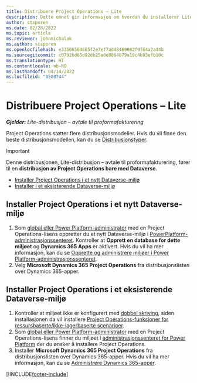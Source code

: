 ```yaml
---
title: Distribuere Project Operations – Lite
description: Dette emnet gir informasjon om hvordan du installerer Lite-distribusjon i Project Operations – avtale til proformafakturering.
author: stsporen
ms.date: 02/28/2022
ms.topic: article
ms.reviewer: johnmichalak
ms.author: stsporen
ms.openlocfilehash: e33506504665f2e7ef7ad48469082f9f64a2a44b
ms.sourcegitcommit: c0792bd65d92db25e0e8864879a19c4b93efb10c
ms.translationtype: HT
ms.contentlocale: nb-NO
ms.lasthandoff: 04/14/2022
ms.locfileid: "8580744"
---
```

# <a name="deploy-project-operations---lite"></a>Distribuere Project Operations – Lite

_**Gjelder:** Lite-distribusjon – avtale til proformafakturering_



Project Operations støtter flere distribusjonsmodeller. Hvis du vil finne den beste distribusjonsmodellen, kan du se [Distribusjonstyper](determine-deployment-type.md).


> [!IMPORTANT]
> Denne distribusjonen, Lite-distribusjon – avtale til proformafakturering, fører til en **distribusjon av Project Operations bare med Dataverse**.

- [Installer Project Operations i et nytt Dataverse-miljø](#new)
- [Installer i et eksisterende Dataverse-miljø](#existing)



## <a name="install-project-operations-to-a-new-dataverse-environment"></a><a name="new"></a>Installer Project Operations i et nytt Dataverse-miljø

1. Som [global eller Power Platform-administrator](/power-platform/admin/global-service-administrators-can-administer-without-license) med en Project Operations-lisens oppretter du et nytt Dataverse-miljø i [PowerPlatform-administrasjonssenteret](https://admin.powerplatform.com). Kontroller at **Opprett en database for dette miljøet** og **Dynamics 365 Apps** er aktivert. Hvis du vil ha mer informasjon, kan du se [Opprette og administrere miljøer i Power Platform-administrasjonssenteret](/power-platform/admin/create-environment#create-an-environment-in-the-power-platform-admin-center).
2. Velg **Microsoft Dynamics 365 Project Operations** fra distribusjonslisten over Dynamics 365-apper.


## <a name="install-project-operations-to-an-existing-dataverse-environment"></a><a name="existing"></a>Installer Project Operations i et eksisterende Dataverse-miljø
1. Kontroller at miljøet ikke er konfigurert med [dobbel skriving](/dynamics365/fin-ops-core/dev-itpro/data-entities/dual-write/dual-write-overview), siden installasjonen da vil installere [Project Operations-funksjoner for ressursbaserte/ikke-lagerbaserte scenarioer](project-operations-integrated-deployment-overview.md).
2. Som [global eller Power Platform-administrator](/power-platform/admin/global-service-administrators-can-administer-without-license) med en Project Operations-lisens finner du miljøet i [administrasjonssenteret for Power Platform](https://admin.powerplatform.com) der du ønsker å installere Project Operations.
3. Installer **Microsoft Dynamics 365 Project Operations** fra distribusjonslisten over Dynamics 365-apper. Hvis du vil ha mer informasjon, kan du se [Administrere Dynamics 365-apper](/power-platform/admin/manage-apps).




[!INCLUDE[footer-include](../includes/footer-banner.md)]
